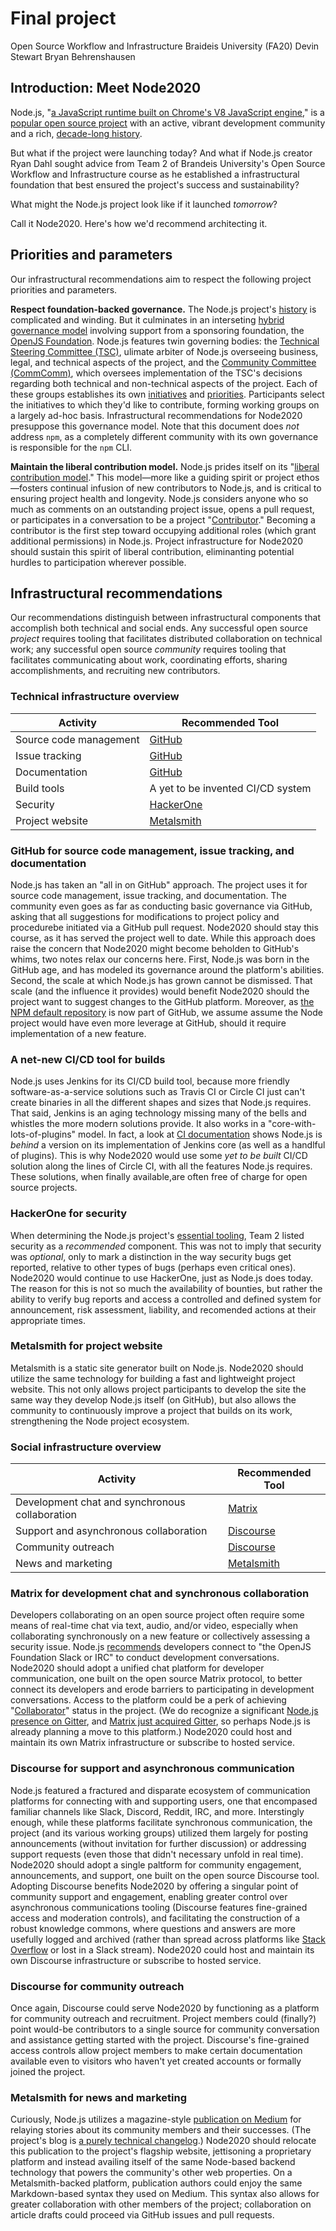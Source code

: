 # Final project
Open Source Workflow and Infrastructure
Braideis University (FA20)
Devin Stewart
Bryan Behrenshausen

## Introduction: Meet Node2020
Node.js, "[a JavaScript runtime built on Chrome's V8 JavaScript engine](https://nodejs.org/en/)," is a [popular open source project](https://nodesource.com/blog/enterprise-node-js-adoption-increases/) with an active, vibrant development community and a rich, [decade-long history](https://en.wikipedia.org/wiki/Node.js).

But what if the project were launching today? And what if Node.js creator Ryan Dahl sought advice from Team 2 of Brandeis University's Open Source Workflow and Infrastructure course as he established a infrastructural foundation that best ensured the project's success and sustainability?

What might the Node.js project look like if it launched *tomorrow*?

Call it Node2020. Here's how we'd recommend architecting it.

## Priorities and parameters
Our infrastructural recommendations aim to respect the following project priorities and parameters.

**Respect foundation-backed governance.** The Node.js project's [history](https://en.wikipedia.org/wiki/Node.js#History) is complicated and winding. But it culminates in an interseting [hybrid governance model](https://www.redhat.com/en/resources/guide-to-open-source-project-governance-models-overview) involving support from a sponsoring foundation, the [OpenJS Foundation](https://openjsf.org/). Node.js features twin governing bodies: the [Technical Steering Committee (TSC)](https://github.com/nodejs/TSC/blob/master/TSC-Charter.md), ulimate arbiter of Node.js overseeing business, legal, and technical aspects of the project, and the [Community Committee (CommComm)](https://nodejs.org/en/about/community/), which oversees implementation of the TSC's decisions regarding both technical and non-technical aspects of the project. Each of these groups establishes its own [initiatives](https://github.com/nodejs/community-committee#contributing) and [priorities](https://github.com/nodejs/TSC/blob/master/Strategic-Initiatives.md). Participants select the initiatives to which they'd like to contribute, forming working groups on a largely ad-hoc basis. Infrastructural recommendations for Node2020 presuppose this governance model. Note that this document does *not* address `npm`, as a completely different community with its own governance is responsible for the `npm` CLI.

**Maintain the liberal contribution model.** Node.js prides itself on its "[liberal contribution model](https://medium.com/the-node-js-collection/healthy-open-source-967fa8be7951)." This model—more like a guiding spirit or project ethos—fosters continual infusion of new contributors to Node.js, and is critical to  ensuring project health and longevity. Node.js considers anyone who so much as comments on an outstanding project issue, opens a pull request, or participates in a conversation to be a project "[Contributor](https://nodejs.org/en/about/community/)." Becoming a contributor is the first step toward occupying additional roles (which grant additional permissions) in Node.js. Project infrastructure for Node2020 should sustain this spirit of liberal contribution, eliminanting potential hurdles to participation wherever possible.

## Infrastructural recommendations
Our recommendations distinguish between infrastructural components that accomplish both technical and social ends. Any successful open source *project* requires tooling that facilitates distributed collaboration on technical work; any successful open source *community* requires tooling that facilitates communicating about work, coordinating efforts, sharing accomplishments, and recruiting new contributors.

### Technical infrastructure overview
| Activity | Recommended Tool |
| - | - |
| Source code management | [GitHub](github.com/) |
| Issue tracking | [GitHub](github.com/) |
| Documentation | [GitHub](github.com/) |
| Build tools | A yet to be invented CI/CD system |
| Security | [HackerOne](https://www.hackerone.com/) |
| Project website | [Metalsmith](https://metalsmith.io/) |

### GitHub for source code management, issue tracking, and documentation
Node.js has taken an "all in on GitHub" approach. The project uses it for source code management, issue tracking, and documentation. The community even goes as far as conducting basic governance via GitHub, asking that all suggestions for modifications to project policy and procedurebe initiated via a GitHub pull request. Node2020 should stay this course, as it has served the project well to date. While this approach does raise the concern that Node2020 might become beholden to GitHub's whims, two notes relax our concerns here. First, Node.js was born in the GitHub age, and has modeled its governance around the platform's abilities. Second, the scale at which Node.js has grown cannot be dismissed. That scale (and the influence it provides) would benefit Node2020 should the project want to suggest changes to the GitHub platform. Moreover, as [the NPM default repository](https://https://www.npmjs.com/) is now part of GitHub, we assume assume the Node project would have even more leverage at GitHub, should it require implementation of a new feature.

### A net-new CI/CD tool for builds
Node.js uses Jenkins for its CI/CD build tool, because more friendly software-as-a-service solutions such as Travis CI or Circle CI just can't create binaries in all the different shapes and sizes that Node.js requires. That said, Jenkins is an aging technology missing many of the bells and whistles the more modern solutions provide. It also works in a "core-with-lots-of-plugins" model. In fact, a look at [CI documentation](https://ci.nodejs.org/) shows Node.js is *behind* a version on its implementation of Jenkins core (as well as a handlful of plugins). This is why Node2020 would use some *yet to be built* CI/CD solution along the lines of Circle CI, with all the features Node.js requires. These solutions, when finally available,are often free of charge for open source projects.

### HackerOne for security
When determining the Node.js project's [essential tooling](https://github.com/devinstewart/osi-class-notes/blob/master/node_js_assessment.md), Team 2 listed security as a *recommended* component. This was not to imply that security was *optional*, only to mark a distinction in the way security bugs get reported, relative to other types of bugs (perhaps even critical ones). Node2020 would continue to use HackerOne, just as Node.js does today. The reason for this is not so much the availability of bounties, but rather the ability to verify bug reports and access a controlled and defined system for announcement, risk assessment, liability, and recomended actions at their appropriate times.

### Metalsmith for project website
Metalsmith is a static site generator built on Node.js. Node2020 should utilize the same technology for building a fast and lightweight project website. This not only allows project participants to develop the site the same way they develop Node.js itself (on GitHub), but also allows the community to continuously improve a project that builds on its work, strengthening the Node project ecosystem.

### Social infrastructure overview
| Activity | Recommended Tool |
| - | - |
| Development chat and synchronous collaboration | [Matrix](https://matrix.org/) |
| Support and asynchronous collaboration | [Discourse](https://www.discourse.org/) |
| Community outreach | [Discourse](https://www.discourse.org/) |
| News and marketing | [Metalsmith](https://metalsmith.io/) |

### Matrix for development chat and synchronous collaboration
Developers collaborating on an open source project often require some means of real-time chat via text, audio, and/or video, especially when collaborating synchronously on a new feature or collectively assessing a security issue. Node.js [recommends](https://nodejs.org/en/get-involved/#community-discussion) developers connect to "the OpenJS Foundation Slack or IRC" to conduct development conversations. Node2020 should adopt a unified chat platform for developer communication, one built on the open source Matrix protocol, to better connect its developers and erode barriers to participating in development conversations. Access to the platform could be a perk of achieving "[Collaborator]((https://nodejs.org/en/about/community/))" status in the project. (We do recognize a significant [Node.js presence on Gitter](https://gitter.im/nodejs/home), and [Matrix just acquired Gitter](https://matrix.org/blog/2020/09/30/welcoming-gitter-to-matrix), so perhaps Node.js is already planning a move to this platform.) Node2020 could host and maintain its own Matrix infrastructure or subscribe to hosted service.

### Discourse for support and asynchronous communication
Node.js featured a fractured and disparate ecosystem of communication platforms for connecting with and supporting users, one that encompased familiar channels like Slack, Discord, Reddit, IRC, and more. Interstingly enough, while these platforms facilitate synchronous communication, the project (and its various working groups) utilized them largely for posting announcements (without invitation for further discussion) or addressing support requests (even those that didn't necessary unfold in real time). Node2020 should adopt a single paltform for community engagement, announcements, and support, one built on the open source Discourse tool. Adopting Discourse benefits Node2020 by offering a singular point of community support and engagement, enabling greater control over asynchronous communications tooling (Discourse features fine-grained access and moderation controls), and facilitating the construction of a robust knowledge commons, where questions and answers are more usefully logged and archived (rather than spread across platforms like [Stack Overflow](https://stackoverflow.com/questions/tagged/node.js) or lost in a Slack stream). Node2020 could host and maintain its own Discourse infrastructure or subscribe to hosted service.

### Discourse for community outreach
Once again, Discourse could serve Node2020 by functioning as a platform for community outreach and recruitment. Project members could (finally?) point would-be contributors to a single source for community conversation and assistance getting started with the project. Discourse's fine-grained access controls allow project members to make certain documentation available even to visitors who haven't yet created accounts or formally joined the project.

### Metalsmith for news and marketing
Curiously, Node.js utilizes a magazine-style [publication on Medium](https://medium.com/the-node-js-collection) for relaying stories about its community members and their successes. (The project's blog is [a purely technical changelog](https://nodejs.org/en/blog/).) Node2020 should relocate this publication to the project's flagship website, jettisoning a proprietary platform and instead availing itself of the same Node-based backend technology that powers the community's other web properties. On a Metalsmith-backed platform, publication authors could enjoy the same Markdown-based syntax they used on Medium. This syntax also allows for greater collaboration with other members of the project; collaboration on article drafts could proceed via GitHub issues and pull requests.
